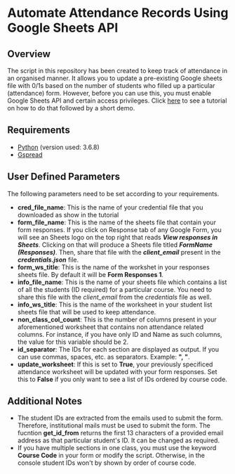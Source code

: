 # Automate Attendance Records Using Google Sheets API

## Overview
The script in this repository has been created to keep track of attendance in an organised manner. It allows you to update a pre-existing Google sheets file with 0/1s based on the number of students who filled up a particular (attendance) form. However, before you can use this, you must enable Google Sheets API and certain access privileges. Click [here](https://youtu.be/TQqIDKwov_Ms) to see a tutorial on how to do that followed by a short demo.

## Requirements
* [Python](https://www.python.org/downloads/) (version used: 3.6.8)
* [Gspread](https://gspread.readthedocs.io/en/latest/)

## User Defined Parameters
The following parameters need to be set according to your requirements.

* **cred_file_name**: This is the name of your credential file that you downloaded as show in the tutorial
* **form_file_name**: This is the name of the sheets file that contain your form responses. If you click on Response tab of any Google Form, you will see an Sheets logo on the top right that reads ***View responses in Sheets***. Clicking on that will produce a Sheets file titled ***FormName (Responses)***. Then, share that file with the ***client_email*** present in the ***credentials.json*** file.
* **form_ws_title**: This is the name of the workshet in your responses sheets file. By default it will be **Form Responses 1**.
* **info_file_name**: This is the name of your sheets file which contains a list of all the students (ID required) for a particular course. You need to share this file with the *client_email* from the *credentials* file as well.
* **info_ws_title**: This is the name of the worksheet in your student list sheets file that will be used to keep attendance.
* **non_class_col_count**: This is the number of columns present in your aforementioned worksheet that contains non attendance related columns. For instance, if you have only ID and Name as such columns, the value for this variable should be 2.
* **id_separator**: The IDs for each section are displayed as output. If you can use commas, spaces, etc. as separators. Example: **", "**.
* **update_worksheet**: If this is set to **True**, your previously specificed attendance worksheet will be updated with your form responses. Set this to **False** if you only want to see a list of IDs ordered by course code.

## Additional Notes
* The student IDs are extracted from the emails used to submit the form. Therefore, institutional mails must be used to submit the form. The fucntion **get_id_from** returns the first 13 characters of a provided email address as that particular student's ID. It can be changed as required.
* If you have multiple sections in one class, you must use the keyword **Course Code** in your form or modify the script. Otherwise, in the console student IDs won't by shown by order of course code.

